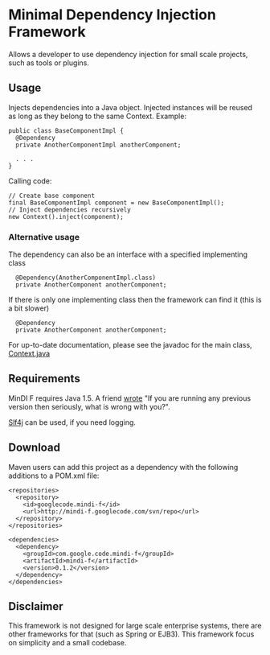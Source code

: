 # Minimal Dependency Injection Framework #
Allows a developer to use dependency injection for small scale projects, such as tools or plugins.

## Usage ##
Injects dependencies into a Java object. Injected instances will be reused as
long as they belong to the same Context.
Example:
```
public class BaseComponentImpl {
  @Dependency
  private AnotherComponentImpl anotherComponent;

  . . .
}
```
Calling code:
```
// Create base component
final BaseComponentImpl component = new BaseComponentImpl();
// Inject dependencies recursively
new Context().inject(component);
```
### Alternative usage ###
The dependency can also be an interface with a specified implementing class
```
  @Dependency(AnotherComponentImpl.class)
  private AnotherComponent anotherComponent;
```
If there is only one implementing class then the framework can find it (this is a bit slower)
```
  @Dependency
  private AnotherComponent anotherComponent;
```


For up-to-date documentation, please see the javadoc for the main class, [Context.java](http://code.google.com/p/mindi-f/source/browse/trunk/src/main/java/se/mine/mindi/Context.java)

## Requirements ##
MinDI F requires Java 1.5. A friend [wrote](http://code.google.com/p/cheesymock/) "If you are running any previous version then seriously, what is wrong with you?".

[Slf4j](http://www.slf4j.org/index.html) can be used, if you need logging.

## Download ##

Maven users can add this project as a dependency with the following additions to a POM.xml file:

```
<repositories>
  <repository>
    <id>googlecode.mindi-f</id>
    <url>http://mindi-f.googlecode.com/svn/repo</url>       
  </repository>
</repositories>

<dependencies>
  <dependency>
    <groupId>com.google.code.mindi-f</groupId>
    <artifactId>mindi-f</artifactId>
    <version>0.1.2</version>
  </dependency>
</dependencies>
```

## Disclaimer ##

This framework is not designed for large scale enterprise systems, there are other frameworks for that (such as Spring or EJB3).
This framework focus on simplicity and a small codebase.
